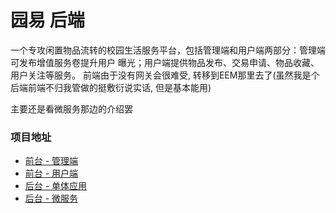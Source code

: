 # 园易 后端

一个专攻闲置物品流转的校园生活服务平台，包括管理端和用户端两部分：管理端可发布增值服务卷提升用户
曝光；用户端提供物品发布、交易申请、物品收藏、用户关注等服务。
前端由于没有网关会很难受, 转移到EEM那里去了(虽然我是个后端前端不归我管做的挺敷衍说实话, 但是基本能用)

主要还是看微服务那边的介绍罢

### 项目地址

- [前台 - 管理端](https://github.com/SpadeKTLSG/EduExchAdmin)
- [前台 - 用户端](https://github.com/SpadeKTLSG/EduExchUser)
- [后台 - 单体应用](https://github.com/SpadeKTLSG/EduExch)
- [后台 - 微服务](https://github.com/SpadeKTLSG/EduExchM)


